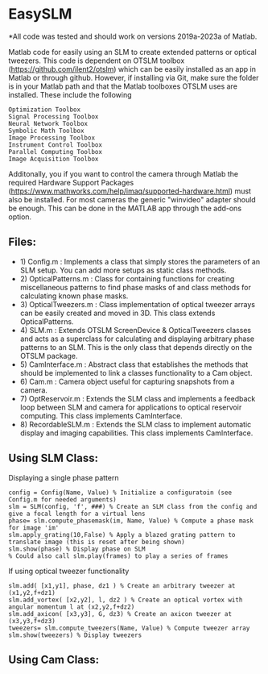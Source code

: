 # EasySLM

*All code was tested and should work on versions 2019a-2023a of Matlab.

Matlab code for easily using an SLM to create extended patterns or optical tweezers. This code is dependent on OTSLM toolbox (https://github.com/ilent2/otslm) which can be easily installed as an app in Matlab or through github. However, if installing via Git, make sure the folder is in your Matlab path and that the Matlab toolboxes OTSLM uses are installed. These include the following

    Optimization Toolbox
    Signal Processing Toolbox
    Neural Network Toolbox
    Symbolic Math Toolbox
    Image Processing Toolbox
    Instrument Control Toolbox
    Parallel Computing Toolbox
    Image Acquisition Toolbox

Additonally, you if you want to control the camera through Matlab the required Hardware Support Packages (https://www.mathworks.com/help/imaq/supported-hardware.html) must also be installed. For most cameras the generic "winvideo" adapter should be enough. This can be done in the MATLAB app through the add-ons option.

<h2> Files: </br> </h2>
<ul>
    <li> 1) Config.m : Implements a class that simply stores the parameters of an SLM setup. You can add more setups as static class methods. </li>
    <li> 2) OpticalPatterns.m : Class for containing functions for creating miscellaneous patterns to find phase masks of and class methods for calculating known phase masks.</li>
    <li> 3) OpticalTweezers.m : Class implementation of optical tweezer arrays can be easily created and moved in 3D. This class extends OpticalPatterns. </li>
    <li> 4) SLM.m : Extends OTSLM ScreenDevice & OpticalTweezers classes and acts as a superclass for calculating and displaying arbitrary phase patterns to an SLM. This is the only class that depends directly on the OTSLM package. </li>
    <li> 5) CamInterface.m : Abstract class that establishes the methods that should be implemented to link a classes functionality to a Cam object. </li>
    <li> 6) Cam.m : Camera object useful for capturing snapshots from a camera. </li>
    <li> 7) OptReservoir.m : Extends the SLM class and implements a feedback loop between SLM and camera for applications to optical reservoir computing. This class implements CamInterface. </li>
    <li> 8) RecordableSLM.m : Extends the SLM class to implement automatic display and imaging capabilities. This class implements CamInterface.
</ul>

<h2> Using SLM Class: </h2>

 Displaying a single phase pattern
 
    config = Config(Name, Value) % Initialize a configuratoin (see Config.m for needed arguments)
    slm = SLM(config, 'f', ###) % Create an SLM class from the config and give a focal length for a virtual lens
    phase= slm.compute_phasemask(im, Name, Value) % Compute a phase mask for image 'im'
    slm.apply_grating(10,False) % Apply a blazed grating pattern to translate image (this is reset after being shown)
    slm.show(phase) % Display phase on SLM
    % Could also call slm.play(frames) to play a series of frames
    
  If using optical tweezer functionality
  
    slm.add( [x1,y1], phase, dz1 ) % Create an arbitrary tweezer at (x1,y2,f+dz1)
    slm.add_vortex( [x2,y2], l, dz2 ) % Create an optical vortex with angular momentum l at (x2,y2,f+dz2)
    slm.add_axicon( [x3,y3], G, dz3) % Create an axicon tweezer at (x3,y3,f+dz3)
    tweezers= slm.compute_tweezers(Name, Value) % Compute tweezer array
    slm.show(tweezers) % Display tweezers
    
<h2> Using Cam Class: </h2>

    
